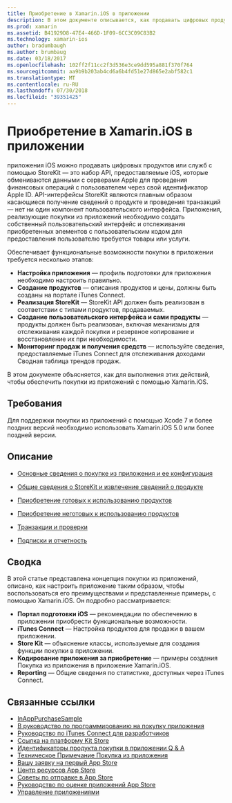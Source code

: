 ```yaml
---
title: Приобретение в Xamarin.iOS в приложении
description: В этом документе описывается, как продавать цифровых продуктов и служб с помощью API-интерфейсы StoreKit. Он содержит ссылки на руководства, посвященные конфигурации, готовых к использованию продуктов, неготовых продуктов, транзакции, подписок и многое другое.
ms.prod: xamarin
ms.assetid: B41929D8-47E4-466D-1F09-6CC3C09C83B2
ms.technology: xamarin-ios
author: bradumbaugh
ms.author: brumbaug
ms.date: 03/18/2017
ms.openlocfilehash: 102ff2f11cc2f3d536e3ce9dd595a881f370f764
ms.sourcegitcommit: aa9b9b203ab4cd6a6b4fd51e27d865e2abf582c1
ms.translationtype: MT
ms.contentlocale: ru-RU
ms.lasthandoff: 07/30/2018
ms.locfileid: "39351425"
---
```

# <a name="in-app-purchasing-in-xamarinios"></a>Приобретение в Xamarin.iOS в приложении

приложения iOS можно продавать цифровых продуктов или служб с помощью StoreKit — это набор API, предоставляемые iOS, которые обмениваются данными с серверами Apple для проведения финансовых операций с пользователем через свой идентификатор Apple ID. API-интерфейсы StoreKit являются главным образом касающиеся получение сведений о продукте и проведения транзакций — нет ни один компонент пользовательского интерфейса. Приложения, реализующие покупки из приложений необходимо создать собственный пользовательский интерфейс и отслеживания приобретенных элементов с пользовательским кодом для предоставления пользователю требуется товары или услуги.

Обеспечивает функциональные возможности покупки в приложении требуется несколько этапов:

-  **Настройка приложения** — профиль подготовки для приложения необходимо настроить правильно.
-  **Создание продуктов** — описания продуктов и цены, должны быть созданы на портале iTunes Connect.
-  **Реализация StoreKit** — StoreKit API должен быть реализован в соответствии с типами продуктов, продаваемых.
-  **Создание пользовательского интерфейса и сами продукты** — продукты должен быть реализован, включая механизмы для отслеживания каждой покупки и резервное копирование и восстановление их при необходимости.
-  **Мониторинг продаж и получения средств** — используйте сведения, предоставляемые iTunes Connect для отслеживания доходами Сводная таблица трендов продаж.

В этом документе объясняется, как для выполнения этих действий, чтобы обеспечить покупки из приложений с помощью Xamarin.iOS.

## <a name="requirements"></a>Требования

Для поддержки покупки из приложений с помощью Xcode 7 и более поздних версий необходимо использовать Xamarin.iOS 5.0 или более поздней версии.

## <a name="contents"></a>Описание

 * [Основные сведения о покупке из приложения и ее конфигурация](~/ios/platform/in-app-purchasing/in-app-purchase-basics-and-configuration.md)

 * [Общие сведения о StoreKit и извлечение сведений о продукте](~/ios/platform/in-app-purchasing/store-kit-overview-and-retreiving-product-information.md)

 * [Приобретение готовых к использованию продуктов](~/ios/platform/in-app-purchasing/purchasing-consumable-products.md)

 * [Приобретение неготовых к использованию продуктов](~/ios/platform/in-app-purchasing/purchasing-non-consumable-products.md)

 * [Транзакции и проверки](~/ios/platform/in-app-purchasing/transactions-and-verification.md)

 * [Подписки и отчетность](~/ios/platform/in-app-purchasing/subscriptions-and-reporting.md)

## <a name="summary"></a>Сводка

В этой статье представлена концепция покупки из приложений, описано, как настроить приложение таким образом, чтобы воспользоваться его преимуществами и представленные примеры, с помощью Xamarin.iOS. Он подробно рассматривается:

-  **Портал подготовки iOS** — рекомендации по обеспечению в приложении приобрести функциональные возможности.
-  **iTunes Connect** — Настройка продуктов для продажи в вашем приложении.
-  **Store Kit** — объяснение классы, используемые для создания функции покупки в приложении.
-  **Кодирование приложения за приобретение** — примеры создания Покупка из приложения в приложение Xamarin.iOS.
-  **Reporting** — Общие сведения по статистике, доступных через iTunes Connect.


## <a name="related-links"></a>Связанные ссылки

- [InAppPurchaseSample](https://developer.xamarin.com/samples/StoreKit/)
- [В руководство по программированию на покупку приложения](https://developer.apple.com/library/ios/documentation/NetworkingInternet/Conceptual/StoreKitGuide/Introduction.html)
- [Руководство по iTunes Connect для разработчиков](https://developer.apple.com/library/ios/documentation/LanguagesUtilities/Conceptual/iTunesConnect_Guide/iTunesConnect_Guide.pdf)
- [Ссылка на платформу Kit Store](https://developer.apple.com/library/ios/documentation/StoreKit/Reference/StoreKit_Collection/StoreKit_Collection.pdf)
- [Идентификаторы продукта покупки в приложении Q & A](https://developer.apple.com/library/ios/#qa/qa1329/_index.html)
- [Техническое Примечание Покупка из приложения](https://developer.apple.com/library/ios/#technotes/tn2259/_index.html)
- [Вашу заявку на первый App Store](https://developer.apple.com/library/ios/documentation/IDEs/Conceptual/AppDistributionGuide/Introduction/Introduction.html)
- [Центр ресурсов App Store](https://developer.apple.com/appstore/index.html)
- [Советы по отправке в App Store](https://developer.apple.com/appstore/resources/submission/tips.html)
- [Руководство по оценке приложений App Store](https://developer.apple.com/appstore/resources/approval/guidelines.html)
- [Управление приложениями](https://developer.apple.com/appstore/resources/managing/index.html)
